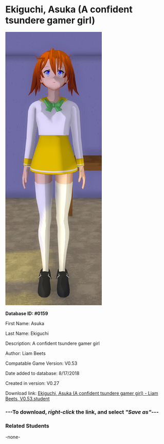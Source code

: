 # Ekiguchi, Asuka (A confident tsundere gamer girl)

<img src="../../Files/Images/Ekiguchi, Asuka (A confident tsundere gamer girl).png" title="Ekiguchi, Asuka (A confident tsundere gamer girl) - Liam Beets, V0.53">

**Database ID: #0159**

First Name: Asuka

Last Name: Ekiguchi

Description: A confident tsundere gamer girl

Author: Liam Beets

Compatable Game Version: V0.53

Date added to database: 8/17/2018

Created in version: V0.27

Download link: <a href="https://raw.githubusercontent.com/Arbiter1223/Daigaku-Gurashi-Custom-Students/master/Files/Student%20Files/Ekiguchi%2C%20Asuka%20(A%20confident%20tsundere%20gamer%20girl)%20-%20Liam%20Beets%2C%20V0.53.student">Ekiguchi, Asuka (A confident tsundere gamer girl) - Liam Beets, V0.53.student</a>

### ---**To download, _right-click_ the link, and select _"Save as"_**---

### Related Students

-none-
